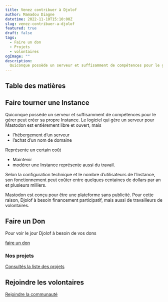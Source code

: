```yaml
---
title: Venez contribuer à Djolof
author: Mamadou Diagne
datetime: 2022-11-10T15:10:00Z
slug: venez-contribuer-a-djolof
featured: true
draft: false
tags:
  - Faire un don
  - Projets
  - volontaires
ogImage: ""
description:
  Quiconque possède un serveur et suffisamment de compétences pour le gérer peut créer sa propre Instance, mais
---
```



## Table des matières

## Faire tourner une Instance

Quiconque possède un serveur et suffisamment de compétences pour le gérer peut créer sa propre Instance. Le logiciel qui gère un serveur pour Mastodon est entièrement libre et ouvert, mais

- l’hébergement d’un serveur
- l’achat d’un nom de domaine

Représente un certain coût

- Maintenir
- modérer une Instance représente aussi du travail.

Selon la configuration technique et le nombre d’utilisateurs de l’Instance, son fonctionnement peut coûter entre quelques centaines de dollars par an et plusieurs milliers.

Mastodon est conçu pour être une plateforme sans publicité. Pour cette raison, Djolof à besoin financement participatif, mais aussi de travailleurs de volontaires.

## Faire un Don

Pour voir le jour Djolof à besoin de vos dons

[faire un don](https://maajjal.com/)

### Nos projets

[Consultés la liste des projets](https://github.com/orgs/Code-for-Senegal/projects/2/views/1)

## Rejoindre les volontaires

[Rejoindre la communauté](https://github.com/Code-for-Senegal/joinDjolof/discussions)
